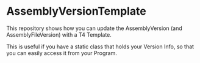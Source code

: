 # AssemblyVersionTemplate
This repository shows how you can update the AssemblyVersion (and AssemblyFileVersion) with a T4 Template.

This is useful if you have a static class that holds your Version Info, so that you can easily access it from your Program.
